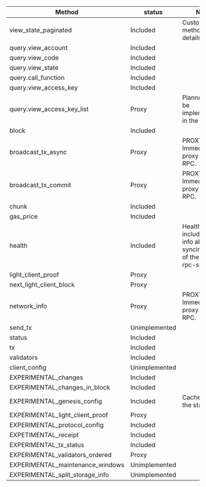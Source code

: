 | **Method**                       | **status**    | **Note**                                                                    |
|----------------------------------|---------------|-----------------------------------------------------------------------------|
| view_state_paginated             | Included      | Custom method. See details [here](../docs/CUSTOM_RPC_METHODS.md)            |
| query.view_account               | Included      |                                                                             |
| query.view_code                  | Included      |                                                                             |
| query.view_state                 | Included      |                                                                             |
| query.call_function              | Included      |                                                                             |
| query.view_access_key            | Included      |                                                                             |
| query.view_access_key_list       | Proxy         | Planned. It will be implemented in the future.                              |
| block                            | Included      |                                                                             |
| broadcast_tx_async               | Proxy         | PROXY_ONLY. Immediately proxy to a real RPC.                                |
| broadcast_tx_commit              | Proxy         | PROXY_ONLY. Immediately proxy to a real RPC.                                |
| chunk                            | Included      |                                                                             |
| gas_price                        | Included      |                                                                             |
| health                           | Included      | Health includes the info about the syncing state of the node of rpc-server. |
| light_client_proof               | Proxy         |                                                                             |
| next_light_client_block          | Proxy         |                                                                             |
| network_info                     | Proxy         | PROXY_ONLY. Immediately proxy to a real RPC.                                |
| send_tx                          | Unimplemented |                                                                             |
| status                           | Included      |                                                                             |
| tx                               | Included      |                                                                             |
| validators                       | Included      |                                                                             |
| client_config                    | Unimplemented |                                                                             |
| EXPERIMENTAL_changes             | Included      |                                                                             |
| EXPERIMENTAL_changes_in_block    | Included      |                                                                             |
| EXPERIMENTAL_genesis_config      | Included      | Cache it on the start.                                                      |
| EXPERIMENTAL_light_client_proof  | Proxy         |                                                                             |
| EXPERIMENTAL_protocol_config     | Included      |                                                                             |
| EXPETIMENTAL_receipt             | Included      |                                                                             |
| EXPERIMENTAL_tx_status           | Included      |                                                                             |
| EXPERIMENTAL_validators_ordered  | Proxy         |                                                                             |
| EXPERIMENTAL_maintenance_windows | Unimplemented |                                                                             |
| EXPERIMENTAL_split_storage_info  | Unimplemented |                                                                             |
